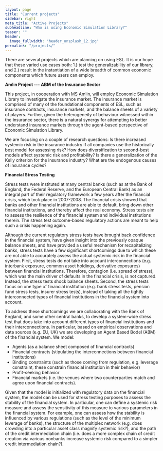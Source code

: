 ```yaml
---
layout: page
title: "Current projects"
sidebar: right
meta_title: "Active Projects"
subheadline: "Who is using Economic Simulation Library?"
teaser: ""
header:
  image_fullwidth: "header_unsplash_12.jpg"
permalink: "/projects/"
---
```

There are several projects which are planning on using ESL. It is our hope that these varied use cases both: 1.) test the generalizability of our library, and 2.) result in the instantiation of a wide breadth of common economic components which future users can employ.

**Amlin Project --- ABM of the Insurance Sector**

This project, in cooperation with [MS Amlin](http://www.amlin.com/), will employ Economic Simulation Library to investigate the insurance market. The insurance market is comprised of many of the foundational components of ESL, such as insurance contracts, insurance markets, and the balance sheets of a variety of players. Further, given the heterogeneity of behaviour witnessed within the insurance sector, there is a natural synergy for attempting to better understand insurance markets through the agent-based perspective of Economic Simulation Library.

We are focusing on a couple of research questions: Is there increased systemic risk in the insurance industry if all companies use the historically best model for assessing risk? How does diversification to second-best models affect systemic risk and profitability? Is there a generalization of the Kelly criterion for the insurance industry? What are the endogenous causes of insurance cycles?

**Financial Stress Testing**

Stress tests were instituted at many central banks (such as at the Bank of England, the
Federal Reserve, and the European Central Bank) as an integral part of their regulatory
framework a few years after the financial crisis, which took place in 2007-2008. The
financial crisis showed that banks and other financial institutions are able to default,
bring down other financial institutions, and thereby affect the real economy. Stress tests
aim to assess the resilience of the financial system and individual institutions therein.
The stress test outcome-based regulatory actions are meant to help such a crisis
happening again.

Although the current regulatory stress tests have brought back confidence in the
financial system, have given insight into the previously opaque balance sheets, and
have provided a useful mechanism for recapitalizing banks, stress tests have a few
significant shortcomings due to which these are not able to accurately assess the actual
systemic risk in the financial system. First, stress tests do not take into account
interconnections (e.g. interbank exposure, common asset holdings, derivative
exposures) between financial institutions. Therefore, contagion (i.e. spread of stress),
which was the main driver of defaults in the financial crisis, is not captured. Instead, the
stress tests shock balance sheets. Second, the stress tests focus on one type of
financial institution (e.g. bank stress tests, pension fund stress tests, insurer stress
tests), instead of taking all the tightly interconnected types of financial institutions in
the financial system into account.

To address these shortcomings we are collaborating with the Bank of England, and
some other central banks, to develop a system-wide stress test that does take into
account different types of financial institutions and their interconnections. In particular,
based on empirical observations and data sources (e.g. EU, UK) we are developing an
Agent Based Bodel (ABM) of the financial system. We model:
<ul>

<li> Agents (as a balance sheet composed of financial contracts)</li>
<li> Financial contracts (stipulating the interconnections between financial institutions)</li>
<li> Binding constraints (such as those coming from regulation, e.g. leverage constraint,
these constrain financial institution in their behavior)</li>
<li> Profit-seeking behavior </li>
<li> Financial markets (i.e. the venues where two counterparties match and agree upon
financial contracts). </li>
</ul>

Given that the model is initialized with regulatory data on the financial system, the
model can be used for stress testing purposes to assess the stability of the financial
system. In particular, one can define a systemic risk measure and assess the sensitivity
of this measure to various parameters in the financial system. For example, one can
assess how the stability is influenced by various regulations (such as the level of the
minimum leverage of banks), the structure of the multiplex network (e.g. does crowding
into a particular asset class magnify systemic risk?), and the path of the credit
intermediation chain (i.e. does a more complex chain of credit creation via various nonbanks
increase systemic risk compared to a simpler credit intermediation chain?).

